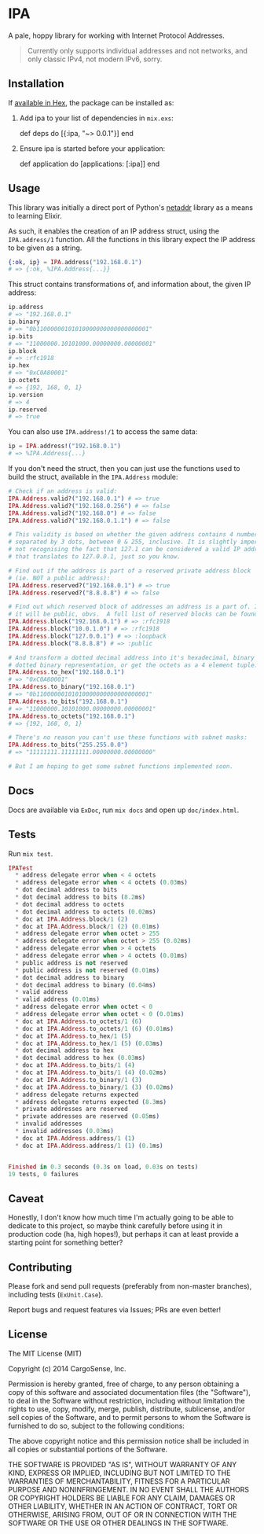 # IPA

A pale, hoppy library for working with Internet Protocol Addresses.

> Currently only supports individual addresses and not networks, and only
> classic IPv4, not modern IPv6, sorry.

## Installation

If [available in Hex](https://hex.pm/docs/publish), the package can be installed as:

  1. Add ipa to your list of dependencies in `mix.exs`:

        def deps do
          [{:ipa, "~> 0.0.1"}]
        end

  2. Ensure ipa is started before your application:

        def application do
          [applications: [:ipa]]
        end
        
## Usage

This library was initially a direct port of Python's
[netaddr](https://github.com/drkjam/netaddr) library as a means to learning
Elixir.

As such, it enables the creation of an IP address struct, using the
`IPA.address/1` function.  All the functions in this library expect the IP
address to be given as a string.

```elixir
{:ok, ip} = IPA.address("192.168.0.1")
# => {:ok, %IPA.Address{...}}
```
    
This struct contains transformations of, and information about, the given IP
address:

```elixir
ip.address
# => "192.168.0.1"
ip.binary
# => "0b11000000101010000000000000000001"
ip.bits
# => "11000000.10101000.00000000.00000001"
ip.block
# => :rfc1918
ip.hex
# => "0xC0A80001"
ip.octets
# => {192, 168, 0, 1}
ip.version
# => 4
ip.reserved
# => true
```

You can also use `IPA.address!/1` to access the same data:

```elixir
ip = IPA.address!("192.168.0.1")
# => %IPA.Address{...}
```

If you don't need the struct, then you can just use the functions used to build
the struct, available in the `IPA.Address` module:

```elixir
# Check if an address is valid:
IPA.Address.valid?("192.168.0.1") # => true
IPA.Address.valid?("192.168.0.256") # => false
IPA.Address.valid?("192.168.0") # => false
IPA.Address.valid?("192.168.0.1.1") # => false

# This validity is based on whether the given address contains 4 numbers,
# separated by 3 dots, between 0 & 255, inclusive. It is slightly imperfect,
# not recognising the fact that 127.1 can be considered a valid IP address
# that translates to 127.0.0.1, just so you know.

# Find out if the address is part of a reserved private address block
# (ie. NOT a public address):
IPA.Address.reserved?("192.168.0.1") # => true
IPA.Address.reserved?("8.8.8.8") # => false

# Find out which reserved block of addresses an address is a part of. If not reserved
# it will be public, obvs.  A full list of reserved blocks can be found in the docs:
IPA.Address.block("192.168.0.1") # => :rfc1918
IPA.Address.block("10.0.1.0") # => :rfc1918
IPA.Address.block("127.0.0.1") # => :loopback
IPA.Address.block("8.8.8.8") # => :public

# And transform a dotted decimal address into it's hexadecimal, binary or
# dotted binary representation, or get the octets as a 4 element tuple:
IPA.Address.to_hex("192.168.0.1")
# => "0xC0A80001"
IPA.Address.to_binary("192.168.0.1")
# => "0b11000000101010000000000000000001"
IPA.Address.to_bits("192.168.0.1")
# => "11000000.10101000.00000000.00000001"
IPA.Address.to_octets("192.168.0.1")
# => {192, 168, 0, 1}

# There's no reason you can't use these functions with subnet masks:
IPA.Address.to_bits("255.255.0.0")
# => "11111111.11111111.00000000.00000000"

# But I am hoping to get some subnet functions implemented soon.
```

## Docs

Docs are available via `ExDoc`, run `mix docs` and open up `doc/index.html`.

## Tests

Run `mix test`.

```elixir
IPATest
  * address delegate error when < 4 octets  * address delegate error when < 4 octets (0.03ms)
  * dot decimal address to bits  * dot decimal address to bits (8.2ms)
  * dot decimal address to octets  * dot decimal address to octets (0.02ms)
  * doc at IPA.Address.block/1 (2)  * doc at IPA.Address.block/1 (2) (0.01ms)
  * address delegate error when octet > 255  * address delegate error when octet > 255 (0.02ms)
  * address delegate error when > 4 octets  * address delegate error when > 4 octets (0.01ms)
  * public address is not reserved  * public address is not reserved (0.01ms)
  * dot decimal address to binary  * dot decimal address to binary (0.04ms)
  * valid address  * valid address (0.01ms)
  * address delegate error when octet < 0  * address delegate error when octet < 0 (0.01ms)
  * doc at IPA.Address.to_octets/1 (6)  * doc at IPA.Address.to_octets/1 (6) (0.01ms)
  * doc at IPA.Address.to_hex/1 (5)  * doc at IPA.Address.to_hex/1 (5) (0.03ms)
  * dot decimal address to hex  * dot decimal address to hex (0.03ms)
  * doc at IPA.Address.to_bits/1 (4)  * doc at IPA.Address.to_bits/1 (4) (0.02ms)
  * doc at IPA.Address.to_binary/1 (3)  * doc at IPA.Address.to_binary/1 (3) (0.02ms)
  * address delegate returns expected  * address delegate returns expected (8.3ms)
  * private addresses are reserved  * private addresses are reserved (0.05ms)
  * invalid addresses  * invalid addresses (0.03ms)
  * doc at IPA.Address.address/1 (1)  * doc at IPA.Address.address/1 (1) (0.1ms)


Finished in 0.3 seconds (0.3s on load, 0.03s on tests)
19 tests, 0 failures
```

## Caveat

Honestly, I don't know how much time I'm actually going to be able to dedicate
to this project, so maybe think carefully before using it in production code
(ha, high hopes!), but perhaps it can at least provide a starting point for
something better?

## Contributing

Please fork and send pull requests (preferably from non-master
branches), including tests (`ExUnit.Case`).

Report bugs and request features via Issues; PRs are even better!

## License

The MIT License (MIT)

Copyright (c) 2014 CargoSense, Inc.

Permission is hereby granted, free of charge, to any person obtaining a copy
of this software and associated documentation files (the "Software"), to deal
in the Software without restriction, including without limitation the rights
to use, copy, modify, merge, publish, distribute, sublicense, and/or sell
copies of the Software, and to permit persons to whom the Software is
furnished to do so, subject to the following conditions:

The above copyright notice and this permission notice shall be included in
all copies or substantial portions of the Software.

THE SOFTWARE IS PROVIDED "AS IS", WITHOUT WARRANTY OF ANY KIND, EXPRESS OR
IMPLIED, INCLUDING BUT NOT LIMITED TO THE WARRANTIES OF MERCHANTABILITY,
FITNESS FOR A PARTICULAR PURPOSE AND NONINFRINGEMENT. IN NO EVENT SHALL THE
AUTHORS OR COPYRIGHT HOLDERS BE LIABLE FOR ANY CLAIM, DAMAGES OR OTHER
LIABILITY, WHETHER IN AN ACTION OF CONTRACT, TORT OR OTHERWISE, ARISING FROM,
OUT OF OR IN CONNECTION WITH THE SOFTWARE OR THE USE OR OTHER DEALINGS IN
THE SOFTWARE.

